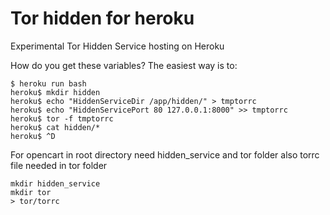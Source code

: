 # Tor hidden for heroku
Experimental Tor Hidden Service hosting on Heroku

How do you get these variables?
The easiest way is to:

```
$ heroku run bash
heroku$ mkdir hidden
heroku$ echo "HiddenServiceDir /app/hidden/" > tmptorrc
heroku$ echo "HiddenServicePort 80 127.0.0.1:8000" >> tmptorrc
heroku$ tor -f tmptorrc
heroku$ cat hidden/*
heroku$ ^D
```
For opencart 
in root directory need hidden_service and tor folder
also torrc file needed in tor folder
```
mkdir hidden_service
mkdir tor
> tor/torrc
```
